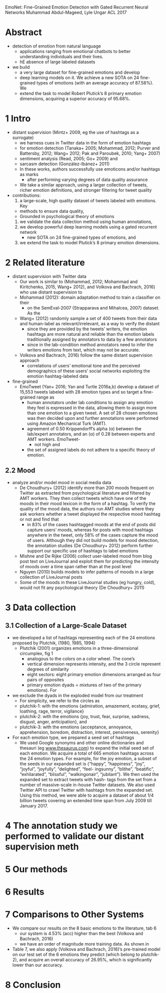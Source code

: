 EmoNet: Fine-Grained Emotion Detection with Gated Recurrent Neural Networks
Muhammad Abdul-Mageed, Lyle Ungar
ACL 2017

# Abstract

* detection of emotion from natural language 
  * applications ranging from emotional chatbots to
    better understanding individuals and their lives.
  * hE absence of large labeled datasets
* we build
  * a very large dataset for fine-grained emotions and develop
  * deep learning models on it. We achieve a new SOTA on
    24 fine-grained types of emotions (with an average accuracy of 87.58%). We
  * extend the task to model Robert Plutick’s 8 primary emotion dimensions,
    acquiring a superior accuracy of 95.68%.
     
# 1 Intro

* distant supervision (Mintz+ 2009, eg the use of hashtags as a surrogate)
  * we harness cues in Twitter data in the form of emotion hashtags
  * for emotion detection (Tanaka+ 2005; Mohammad, 2012;
    Purver and Battersby, 2012; Wang+ 2012; Pak and Paroubek, 2010; Yang+ 2007)
  * sentiment analysis (Read, 2005; Go+ 2009) and
  * sarcasm detection (González-Ibánez+ 2011)
  * In these works, authors successfully use emoticons and/or hashtags as marks
    * after performing varying degrees of data quality assurance
  * We take a similar approach, using a larger collection of tweets,
    richer emotion definitions, and stronger filtering for tweet quality
* contributions: 
  1. a large-scale, high quality dataset of tweets labeled with emotions. Key
    * methods to ensure data quality, 
    * Grounded in psychological theory of emotions
  1. we validate the data collection method using human annotations, 
  1. we develop powerful deep learning models using a gated recurrent network
     * new SOTA on 24 fine-grained types of emotions, and 
  1. we extend the task to model Plutick’s 8 primary emotion dimensions.

# 2 Related literature 

* distant supervision with Twitter data
  * Our work is similar to (Mohammad, 2012; Mohammad and Kiritchenko, 2015,
    Wang+ 2012), and Volkova and Bachrach, 2016) who use distant supervision to
  * Mohammad (2012): domain adaptation method to train a classifier on their
    * on the SemEval-2007 (Strapparava and Mihalcea, 2007) dataset.  As the
  * Wang+ (2012) randomly sample a set of 400 tweets from their data and
    human-label as relevant/irrelevant, as a way to verify the distant
    * since they are provided by the tweets’ writers, the emotion hashtags are
      more natural and reliable than the emotion labels traditionally assigned
      by annotators to data by a few annotators
    * since in the lab-condition method annotators need to infer the writers
      emotions from text, which may not be accurate.
  * Volkova and Bachrach, 2016) follow the same distant supervision approach
    * correlations of users’ emotional tone and the perceived demographics of
      these users’ social networks exploiting the emotion hashtag-labeled data
* fine-grained
  * EmoTweet (Yan+ 2016; Yan and Turtle 2016a,b) develop a dataset of 15,553
    tweets labeled with 28 emotion types and so target a fine-grained range as
    * human annotators under lab conditions to assign any emotion they feel is
      expressed in the data, allowing them to assign more than one emotion to a
      given tweet. A set of 28 chosen emotions was then decided upon and
      further annotations were performed using Amazon Mechanical Turk (AMT).
    * agreement of 0.50 Krippendorff’s alpha (α) between the lab/expert
      annotators, and an (α) of 0.28 between experts and AMT workers. EmoTweet-
      * not high and
    * the set of assigned labels do not adhere to a specific theory of emotion.

## 2.2 Mood

* analyze and/or model mood in social media data
  * De Choudhury+ (2012) identify more than 200 moods frequent on Twitter as
    extracted from psychological literature and filtered by AMT workers. They
    then collect tweets which have one of the moods in their mood lexicon in
    the form of a hashtag. To verify the quality of the mood data, the authors
    run AMT studies where they ask workers whether a tweet displayed the
    respective mood hashtag or not and find that
    * in 83% of the cases hashtagged moods at the end of posts did capture
      users’ moods, whereas for posts with mood hashtags anywhere in the tweet,
      only 58% of the cases capture the mood of users. Although they did not
      build models for mood detection, the annotation studies (De Choudhury+
      2012) perform further support our specific use of hashtags to label
      emotions
  * Mishne and De Rijke (2006) collect user-labeled mood from blog post text on
    LiveJournal and exploit them for predicting the intensity of moods over a
    time span rather than at the post level
  * Nguyen (2010) builds models to infer patterns of moods in a large
    collection of LiveJournal posts
  * Some of the moods in these LiveJournal studies (eg hungry, cold), would not
    fit any psychological theory (De Choudhury+ 2011) 

# 3 Data collection 

## 3.1 Collection of a Large-Scale Dataset

* we developed a list of hashtags representing each of the 24 emotions proposed
  by Plutchik, (1980, 1985, 1994)
  * Plutchik (2001) organizes emotions in a three-dimensional circumplex, fig 1
    * analogous to the colors on a color wheel.  The cone’s
    * vertical dimension represents intensity, and the 3 circle represent
      degrees of similarity
    * eight sectors: eight primary emotion dimensions
      arranged as four pairs of opposites
    * primary emotion dyads = mixtures of two of the primary emotions). For
* we exclude the dyads in the exploded model from our treatment
  * For simplicity, we refer to the circles as
  * plutchik-1: with the emotions
    {admiration, amazement, ecstasy, grief, loathing, rage, terror, vigilance}
  * plutchik-2: with the emotions
    {joy, trust, fear, surprise, sadness, disgust, anger, anticipation}, and
  * plutchik-3: with the emotions {acceptance, annoyance, apprehension,
    boredom, distraction, interest, pensiveness, serenity}
* For each emotion type, we prepared a seed set of hashtags
  * We used Google synonyms and other online dictionaries and thesauri (eg
    www.thesaurus.com) to expand the initial seed set of each emotion. We
    acquire a total of 665 emotion hashtags across the 24 emotion types. For
    example, for the joy emotion, a subset of the seeds in our expanded set is
    {“happy”, “happiness”, “joy”, “joyful”, “joyfully”, “delighted”, “feel-
    ingsunny”, “blithe”, “beatific”, “exhilarated”, “blissful”, “walkingonair”,
    “jubilant”}. We then used the expanded set to extract tweets with hash-
    tags from the set from a number of massive-scale in-house Twitter datasets.
    We also used Twitter API to crawl Twitter with hashtags from the expanded
    set.  Using this method, we were able to acquire a dataset of about 1/4
    billion tweets covering an extended time span from July 2009 till January
    2017.

# 4 The annotation study we performed to validate our distant supervision meth

# 5 Our methods 

# 6 Results 

# 7 Comparisons to Other Systems

* We compare our results on the 8 basic emotions to the literature, tab 6
  * our system is 4.53% (acc) higher than the best (Volkova and Bachrach, 2016)
  * we have an order of magnitude more training data.  As shown in
* Table 7, we also apply (Volkova and Bachrach, 2016)’s pre-trained model on
  our test set of the 6 emotions they predict (which belong to plutchik-2), and
  acquire an overall accuracy of 26.95%, which is significantly lower than
  our accuracy.

# 8 Conclusion
